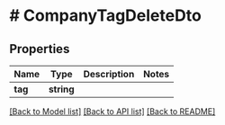 # # CompanyTagDeleteDto

## Properties

Name | Type | Description | Notes
------------ | ------------- | ------------- | -------------
**tag** | **string** |  |

[[Back to Model list]](../../README.md#models) [[Back to API list]](../../README.md#endpoints) [[Back to README]](../../README.md)
